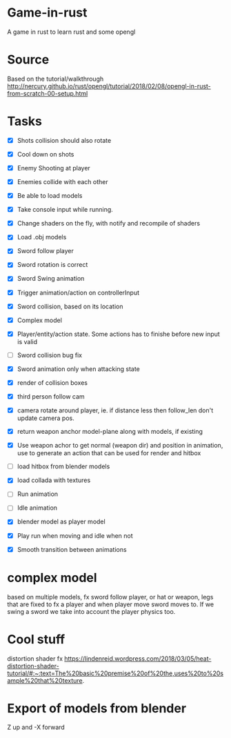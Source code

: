 # Game-in-rust
A game in rust to learn rust and some opengl

# Source
 Based on the tutorial/walkthrough http://nercury.github.io/rust/opengl/tutorial/2018/02/08/opengl-in-rust-from-scratch-00-setup.html


# Tasks
- [x] Shots collision should also rotate
- [x] Cool down on shots
- [x] Enemy Shooting at player
- [x] Enemies collide with each other
- [x] Be able to load models
- [x] Take console input while running.
- [x] Change shaders on the fly, with notify and recompile of shaders
- [x] Load .obj models
- [x] Sword follow player
- [x] Sword rotation is correct
- [x] Sword Swing animation
- [x] Trigger animation/action on controllerInput
- [x] Sword collision, based on its location
- [x] Complex model
- [x] Player/entity/action state. Some actions has to finishe before new input is valid
- [ ] Sword collision bug fix
- [x] Sword animation only when attacking state
- [x] render of collision boxes
- [x] third person follow cam
- [x] camera rotate around player, ie. if distance less then follow_len don't update camera pos.
- [x] return weapon anchor model-plane along with models, if existing
- [x] Use weapon achor to get normal (weapon dir) and position in animation, use to generate an action that can be used for render and hitbox
- [ ] load hitbox from blender models
- [x] load collada with textures
- [ ] Run animation
- [ ] Idle animation
- [x] blender model as player model
- [x] Play run when moving and idle when not
- [x] Smooth transition between animations



# complex model
based on multiple models, fx sword follow player, or hat or weapon, legs that are fixed to fx a player and when player move sword moves to. If we swing a sword we take into account the player physics too.

# Cool stuff
distortion shader fx https://lindenreid.wordpress.com/2018/03/05/heat-distortion-shader-tutorial/#:~:text=The%20basic%20premise%20of%20the,uses%20to%20sample%20that%20texture.


# Export of models from blender
Z up and -X forward
